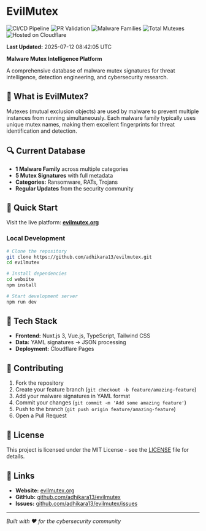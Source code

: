 # EvilMutex

<!-- BADGES START -->
![CI/CD Pipeline](https://github.com/adhikara13/EvilMutex/actions/workflows/ci-cd.yml/badge.svg) 
![PR Validation](https://github.com/adhikara13/EvilMutex/actions/workflows/pr-validation.yml/badge.svg) 
![Malware Families](https://img.shields.io/badge/Malware%20Families-25-red) 
![Total Mutexes](https://img.shields.io/badge/Total%20Mutexes-28-blue) 
![Hosted on Cloudflare](https://img.shields.io/badge/Hosted%20on-Cloudflare%20Pages-orange)

**Last Updated:** 2025-07-12 08:42:05 UTC
<!-- BADGES END -->

**Malware Mutex Intelligence Platform**

A comprehensive database of malware mutex signatures for threat intelligence, detection engineering, and cybersecurity research.

## 🎯 What is EvilMutex?

Mutexes (mutual exclusion objects) are used by malware to prevent multiple instances from running simultaneously. Each malware family typically uses unique mutex names, making them excellent fingerprints for threat identification and detection.

## 🔍 Current Database

- **1 Malware Family** across multiple categories
- **5 Mutex Signatures** with full metadata  
- **Categories:** Ransomware, RATs, Trojans
- **Regular Updates** from the security community

## 🚀 Quick Start

Visit the live platform: **[evilmutex.org](https://evilmutex.org)**

### Local Development

```bash
# Clone the repository
git clone https://github.com/adhikara13/evilmutex.git
cd evilmutex

# Install dependencies
cd website
npm install

# Start development server
npm run dev
```

## 🔧 Tech Stack

- **Frontend:** Nuxt.js 3, Vue.js, TypeScript, Tailwind CSS
- **Data:** YAML signatures → JSON processing
- **Deployment:** Cloudflare Pages

## 🤝 Contributing

1. Fork the repository
2. Create your feature branch (`git checkout -b feature/amazing-feature`)
3. Add your malware signatures in YAML format
4. Commit your changes (`git commit -m 'Add some amazing feature'`)
5. Push to the branch (`git push origin feature/amazing-feature`)
6. Open a Pull Request

## 📄 License

This project is licensed under the MIT License - see the [LICENSE](LICENSE) file for details.

## 🔗 Links

- **Website:** [evilmutex.org](https://evilmutex.org)
- **GitHub:** [github.com/adhikara13/evilmutex](https://github.com/adhikara13/evilmutex)
- **Issues:** [github.com/adhikara13/evilmutex/issues](https://github.com/adhikara13/evilmutex/issues)

---

*Built with ❤️ for the cybersecurity community* 